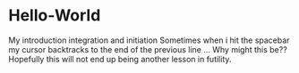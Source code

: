 # Hello-World
My introduction integration and initiation
Sometimes when i hit the spacebar my cursor backtracks to the end of the previous line ... Why might this be??
Hopefully this will not end up being another lesson in futility.
